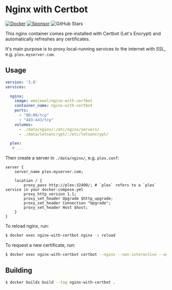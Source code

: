 # Nginx with Certbot

[![Docker](https://img.shields.io/docker/pulls/weejewel/nginx-with-certbot.svg)](https://hub.docker.com/r/weejewel/nginx-with-certbot)
[![Sponsor](https://img.shields.io/github/sponsors/weejewel)](https://github.com/sponsors/WeeJeWel)
![GitHub Stars](https://img.shields.io/github/stars/weejewel/nginx-with-certbot)

This nginx container comes pre-installed with Certbot (Let's Encrypt) and automatically refreshes any certificates.

It's main purpose is to proxy local-running services to the internet with SSL, e.g. `plex.myserver.com`.

## Usage

```yaml
version: '3.8'
services:

  nginx:
    image: weejewel/nginx-with-certbot
    container_name: nginx-with-certbot
    ports:
      - "80:80/tcp"
      - "443:443/tcp"
    volumes:
      - ./data/nginx/:/etc/nginx/servers/
      - ./data/letsencrypt/:/etc/letsencrypt/

  plex:
   # ...
```

Then create a server in `./data/nginx/`, e.g. `plex.conf`:

```
server {
    server_name plex.myserver.com;

    location / {
        proxy_pass http://plex:32400/; # `plex` refers to a `plex` service in your docker-compose.yml
        proxy_http_version 1.1;
        proxy_set_header Upgrade $http_upgrade;
        proxy_set_header Connection "Upgrade";
        proxy_set_header Host $host;
    }
}
```

To reload nginx, run:

```bash
$ docker exec nginx-with-certbot nginx -s reload
```

To request a new certificate, run:

```bash
$ docker exec nginx-with-certbot certbot --nginx --non-interactive --agree-tos -m webmaster@google.com -d plex.myserver.com
```

## Building

```bash
$ docker buildx build --tag nginx-with-certbot .
```
